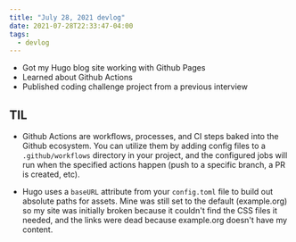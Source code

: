 ```yaml
---
title: "July 28, 2021 devlog"
date: 2021-07-28T22:33:47-04:00
tags:
  - devlog
---
```


* Got my Hugo blog site working with Github Pages
* Learned about Github Actions
* Published coding challenge project from a previous interview

## TIL
* Github Actions are workflows, processes, and CI steps baked into the Github ecosystem. You can utilize them by adding config files to a `.github/workflows` directory in your project, and the configured jobs will run when the specified actions happen (push to a specific branch, a PR is created, etc).

* Hugo uses a `baseURL` attribute from your `config.toml` file to build out absolute paths for assets. Mine was still set to the default (example.org) so my site was initially broken because it couldn't find the CSS files it needed, and the links were dead because example.org doesn't have my content.
